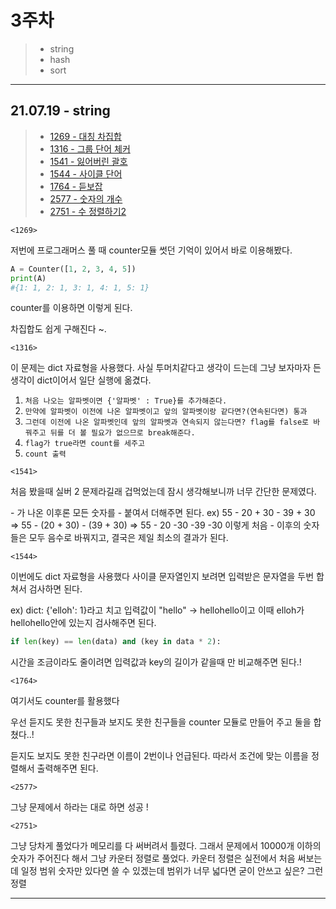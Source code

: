 # 3주차

> - string
> - hash
> - sort

---

## 21.07.19 - string

> - [1269 - 대칭 차집합](https://www.acmicpc.net/problem/1269)
> - [1316 - 그룹 단어 체커](https://www.acmicpc.net/problem/1316)
> - [1541 - 잃어버린 괄호](https://www.acmicpc.net/problem/1541)
> - [1544 - 사이클 단어](https://www.acmicpc.net/problem/1544)
> - [1764 - 듣보잡](https://www.acmicpc.net/problem/1764)
> - [2577 - 숫자의 개수](https://www.acmicpc.net/problem/2577)
> - [2751 - 수 정렬하기2](https://www.acmicpc.net/problem/2751)

`<1269>`

저번에 프로그래머스 풀 때 counter모듈 썻던 기억이 있어서 바로 이용해봤다.

```python
A = Counter([1, 2, 3, 4, 5])
print(A)
#{1: 1, 2: 1, 3: 1, 4: 1, 5: 1}
```

counter를 이용하면 이렇게 된다.

차집합도 쉽게 구해진다 ~.

`<1316>`

이 문제는 dict 자료형을 사용했다. 사실 투머치같다고 생각이 드는데 그냥 보자마자 든 생각이 dict이어서 일단 실행에 옮겼다.

1. `처음 나오는 알파벳이면 {'알파벳' : True}를 추가해준다.`
2. `만약에 알파벳이 이전에 나온 알파벳이고 앞의 알파벳이랑 같다면?(연속된다면) 통과`
3. `그런데 이전에 나온 알파벳인데 앞의 알파벳과 연속되지 않는다면? flag를 false로 바꿔주고 뒤를 더 볼 필요가 없으므로 break해준다.`
4. `flag가 true라면 count를 세주고`
5. `count 출력`

`<1541>`

처음 봤을때 실버 2 문제라길래 겁먹었는데 잠시 생각해보니까 너무 간단한 문제였다.

\- 가 나온 이후론 모든 숫자를 - 붙여서 더해주면 된다.
ex) 55 - 20 + 30 - 39 + 30
=> 55 - (20 + 30) - (39 + 30)
=> 55 - 20 -30 -39 -30
이렇게 처음 - 이후의 숫자들은 모두 음수로 바꿔지고, 결국은 제일 최소의 결과가 된다.

`<1544>`

이번에도 dict 자료형을 사용했다
사이클 문자열인지 보려면 입력받은 문자열을 두번 합쳐서 검사하면 된다.

ex) dict: {'elloh': 1}라고 치고
입력값이 "hello" -> hellohello이고 이때 elloh가 hellohello안에 있는지 검사해주면 된다.

```python
if len(key) == len(data) and (key in data * 2):
```

시간을 조금이라도 줄이려면 입력값과 key의 길이가 같을때 만 비교해주면 된다.!

`<1764>`

여기서도 counter를 활용했다

우선 듣지도 못한 친구들과 보지도 못한 친구들을 counter 모듈로 만들어 주고
둘을 합쳤다..!

듣지도 보지도 못한 친구라면 이름이 2번이나 언급된다. 따라서 조건에 맞는 이름을 정렬해서 출력해주면 된다.

`<2577>`

그냥 문제에서 하라는 대로 하면 성공 !

`<2751>`

그냥 당차게 풀었다가 메모리를 다 써버려서 틀렸다. 그래서 문제에서 10000개 이하의 숫자가 주어진다 해서 그냥 카운터 정렬로 풀었다.
카운터 정렬은 실전에서 처음 써보는데 일정 범위 숫자만 있다면 쓸 수 있겠는데 범위가 너무 넓다면 굳이 안쓰고 싶은? 그런 정렬

---
